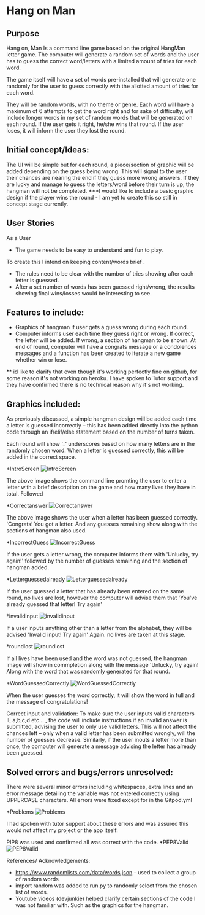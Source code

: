 # Hang on Man

## Purpose
Hang on, Man Is a command line game based on the original HangMan letter game.
The computer will generate a random set of words and the user has to guess the 
correct word/letters with a limited amount of tries for each word. 
 
The game itself will have a set of words pre-installed that will generate one 
randomly for the user to guess correctly with the allotted amount of tries for each word. 

They will be random words, with no theme or genre.
Each word will have a maximum of 6 attempts to get the word right and for sake of
difficulty, will include longer words in my set of random words that will be generated 
on each round. If the user gets it right, he/she wins that round. If the user loses, 
it will inform the user they lost the round. 

## Initial concept/Ideas: 
The UI will be simple but for each round, a piece/section of graphic will be added 
depending on the guess being wrong. This will signal to the user their chances are 
nearing the end if they guess more wrong answers. If they are lucky and manage to 
guess the letters/word before their turn is up, the hangman will not be completed. 
***I would like to include a basic graphic design if the player wins the round - 
I am yet to create this so still in concept stage currently.  

## User Stories

As a User
-	The game needs to be easy to understand and fun to play. 

To create this I intend on keeping content/words brief
. 
-	The rules need to be clear with the number of tries showing after each letter is guessed. 
-	After a set number of words has been guessed right/wrong, the results showing 
final wins/losses would be interesting to see. 
## Features to include: 
-	Graphics of hangman if user gets a guess wrong during each round. 
-	Computer informs user each time they guess right or wrong. If correct, the letter will be added. 
If wrong, a section of hangman to be shown. 
At end of round, computer will have a congrats message or a condolences messages and a function has been created to iterate a new game
whether win or lose. 

** id like to clarify that even though it's working perfectly fine on github, for some reason it's not working on heroku. 
I have spoken to Tutor support and they have confirmed there is no technical reason why it's not working. 




## Graphics included: 
As previously discussed, a simple hangman design will be added each time a letter is guessed incorrectly – 
this has been added directly into the python code through an if/elif/else statement based on the number of turns taken. 

Each round will show ‘_’ underscores based on how many letters are in the randomly chosen word. When a letter is 
guessed correctly, this will be added in the correct space. 

*IntroScreen
![IntroScreen](/assets/images/IntroScreen.jpg)

The above image shows the command line promting the user to enter a letter with a brief description on 
the game and how many lives they have in total. Followed 

*Correctanswer
![Correctanswer](/assets/images/Correctanswer.jpg)

The above image shows the user when a letter has been guessed correctly. 'Congrats! You got a letter. 
And any guesses remaining show along with the sections of hangman 
also used. 

*IncorrectGuess
![IncorrectGuess](/assets/images/IncorrectGuess.jpg)

If the user gets a letter wrong, the computer informs them with 
'Unlucky, try again!' followed by the number of guesses remaining
and the section of hangman added. 

*Letterguessedalready
![Letterguessedalready](/assets/images/Letterguessedalready.jpg)

If the user guessed a letter that has already been entered on the same round, no lives are lost, 
however the computer will advise them that 'You've already guessed that letter! Try again'

*invalidinput
![invalidinput](/assets/images/invalidinput.jpg)

If a user inputs anything other than a letter from the alphabet, they will be advised 
'Invalid input! Try again' Again. no lives are taken at this stage. 

*roundlost
![roundlost](/assets/images/roundlost.jpg)

If all lives have been used and the word was not guessed, the hangman image will show 
in commpletion along with the message 'Unlucky, try again! Along with the word that was randomly 
generated for that round. 

*WordGuessedCorrectly
![WordGuessedCorrectly](/assets/images/WordGuessedCorrectly.jpg)

When the user guesses the word correctly, it will show the word in full and the message of congratulations! 



Correct input and validation: 
To make sure the user inputs valid characters IE a,b,c,d etc… , the code will include instructions 
if an invalid answer is submitted, advising the user to only use valid letters. This will not affect 
the chances left – only when a valid letter has been submitted wrongly, will the number of guesses decrease.
Similarly, if the user inouts a letter more than once, the computer will generate a message advising the 
letter has already been guessed.  

## Solved errors and bugs/errors unresolved: 

There were several minor errors including whitespaces, extra lines and an error message detailing 
the variable was not entered correctly using UPPERCASE characters. 
All errors were fixed except for in the Gitpod.yml

*Problems
![Problems](/assets/images/Problems.jpg)

I had spoken with tutor support about these errors and was assured this would not affect my project or the app itself. 

PIP8 was used and confirmed all was correct with the code. 
*PEP8Valid
![PEP8Valid](/assets/images/PEP8Valid.jpg)


References/ Acknowledgements:
 
-	https://www.randomlists.com/data/words.json - used to collect a group of random words
-	import random was added to run.py to randomly select from the chosen list of words. 
-	Youtube videos (devjunkie) helped clarify certain sections of the code I was not familiar with. Such as the graphics for the hangman. 


